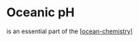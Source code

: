 # Oceanic pH

is an essential part of the [[ocean-chemistry]]


[//begin]: # "Autogenerated link references for markdown compatibility"
[ocean-chemistry]: ocean-chemistry.md "Ocean Chemistry"
[//end]: # "Autogenerated link references"